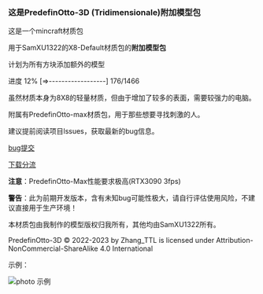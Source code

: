 ### 这是PredefinOtto-3D (Tridimensionale)附加模型包
这是一个mincraft材质包

用于SamXU1322的X8-Default材质包的**附加模型包**  

计划为所有方块添加额外的模型

进度  12%  [=>------------------] 176/1466

虽然材质本身为8X8的轻量材质，但由于增加了较多的表面，需要较强力的电脑。

附属有PredefinOtto-max材质包，用于那些想要寻找刺激的人。

建议提前阅读项目lssues，获取最新的bug信息。

[bug提交](https://github.com/Zhang-TTL/PredefinOtto-3D/issues/new)

[下载分流](http://zhang-ttl.ysepan.com/) 

**注意**：PredefinOtto-Max性能要求极高(RTX3090 3fps)

**警告**：此为前期开发版本，含有未知bug可能性极大，请自行评估使用风险，不建议直接用于生产环境！

本材质包由我制作的模型版权归我所有，其他均由SamXU1322所有。

PredefinOtto-3D © 2022-2023 by Zhang_TTL is licensed under Attribution-NonCommercial-ShareAlike 4.0 International 

示例：

![photo 示例](https://github.com/Zhang-TTL/PredefinOtto-3D/blob/master/photo/sample.png)

